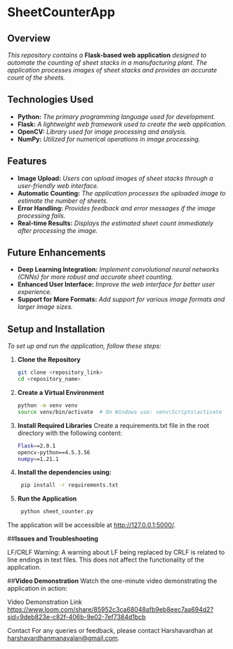 # **SheetCounterApp**

## **Overview**
*This repository contains a* **Flask-based web application** *designed to automate the counting of sheet stacks in a manufacturing plant. The application processes images of sheet stacks and provides an accurate count of the sheets.*

## **Technologies Used**
- **Python:** *The primary programming language used for development.*
- **Flask:** *A lightweight web framework used to create the web application.*
- **OpenCV:** *Library used for image processing and analysis.*
- **NumPy:** *Utilized for numerical operations in image processing.*

## **Features**
- **Image Upload:** *Users can upload images of sheet stacks through a user-friendly web interface.*
- **Automatic Counting:** *The application processes the uploaded image to estimate the number of sheets.*
- **Error Handling:** *Provides feedback and error messages if the image processing fails.*
- **Real-time Results:** *Displays the estimated sheet count immediately after processing the image.*

## **Future Enhancements**
- **Deep Learning Integration:** *Implement convolutional neural networks (CNNs) for more robust and accurate sheet counting.*
- **Enhanced User Interface:** *Improve the web interface for better user experience.*
- **Support for More Formats:** *Add support for various image formats and larger image sizes.*

## **Setup and Installation**
*To set up and run the application, follow these steps:*

1. **Clone the Repository**
   ```bash
   git clone <repository_link>
   cd <repository_name>

2. **Create a Virtual Environment**
   ```bash
   python -m venv venv
   source venv/bin/activate  # On Windows use: venv\Scripts\activate

3. **Install Required Libraries**
   Create a requirements.txt file in the root directory with the following content:

   ```bash
   Flask==2.0.1
   opencv-python==4.5.3.56
   numpy==1.21.1

5. **Install the dependencies using:**
   ```bash
    pip install -r requirements.txt

7. **Run the Application**
   ```bash
    python sheet_counter.py

The application will be accessible at http://127.0.0.1:5000/.

##**Issues and Troubleshooting**

LF/CRLF Warning: A warning about LF being replaced by CRLF is related to line endings in text files. This does not affect the functionality of the application.

##**Video Demonstration**
Watch the one-minute video demonstrating the application in action:

Video Demonstration Link 
https://www.loom.com/share/85952c3ca68048afb9eb8eec7aa694d2?sid=9deb823e-c82f-406b-9e02-7ef7384d1bcb

Contact
For any queries or feedback, please contact Harshavardhan at harshavardhanmanavalan@gmail.com.



